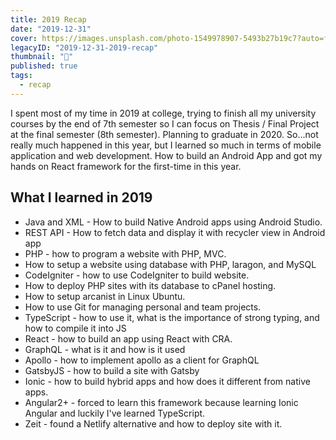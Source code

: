 ```yaml
---
title: 2019 Recap
date: "2019-12-31"
cover: https://images.unsplash.com/photo-1549978907-5493b27b19c7?auto=format&q=80
legacyID: "2019-12-31-2019-recap"
thumbnail: "📘"
published: true
tags:
  - recap
---
```


I spent most of my time in 2019 at college, trying to finish all my university courses by the end of 7th semester so I can focus on Thesis / Final Project at the final semester (8th semester). Planning to graduate in 2020. So...not really much happened in this year, but I learned so much in terms of mobile application and web development. How to build an Android App and got my hands on React framework for the first-time in this year.

## What I learned in 2019

- Java and XML - How to build Native Android apps using Android Studio.
- REST API - How to fetch data and display it with recycler view in Android app
- PHP - how to program a website with PHP, MVC.
- How to setup a website using database with PHP, laragon, and MySQL
- CodeIgniter - how to use CodeIgniter to build website.
- How to deploy PHP sites with its database to cPanel hosting.
- How to setup arcanist in Linux Ubuntu.
- How to use Git for managing personal and team projects.
- TypeScript - how to use it, what is the importance of strong typing, and how to compile it into JS
- React - how to build an app using React with CRA.
- GraphQL - what is it and how is it used
- Apollo - how to implement apollo as a client for GraphQL
- GatsbyJS - how to build a site with Gatsby
- Ionic - how to build hybrid apps and how does it different from native apps.
- Angular2+ - forced to learn this framework because learning Ionic Angular and luckily I've learned TypeScript.
- Zeit - found a Netlify alternative and how to deploy site with it.
